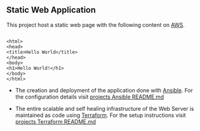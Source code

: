 ## Static Web Application

This project host a static web page with the following content on [AWS]().

  ```

  <html>
  <head>
  <title>Hello World</title>
  </head>
  <body>
  <h1>Hello World!</h1>
  </body>
  </html>

  ```
  * The creation and deployment of the application done with [Ansible](https://www.ansible.com/).
    For the configuration details visit [projects Ansible README.md](ansible/README.md)

  * The entire scalable and self healing infrastructure of the Web Server is
    maintained as code using [Terraform](https://www.terraform.io/).
    For the setup instructions visit [projects Terraform README.md](terraform/README.md)

